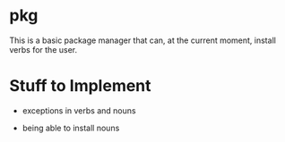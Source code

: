 # pkg

This is a basic package manager that can, at the current moment, install verbs
for the user.

# Stuff to Implement

- exceptions in verbs and nouns

- being able to install nouns
